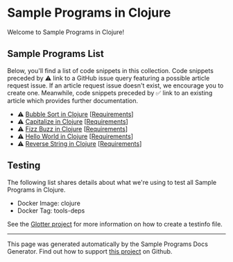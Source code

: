 # Sample Programs in Clojure

Welcome to Sample Programs in Clojure!

## Sample Programs List

Below, you'll find a list of code snippets in this collection. Code snippets preceded by :warning: link to a GitHub issue query featuring a possible article request issue. If an article request issue doesn't exist, we encourage you to create one. Meanwhile, code snippets preceded by :white_check_mark: link to an existing article which provides further documentation.

- :warning: [Bubble Sort in Clojure](https://github.com//TheRenegadeCoder/sample-programs-website/issues?utf8=%E2%9C%93&q=is%3Aissue+is%3Aopen+bubble+sort+clojure) [[Requirements](https://sample-programs.therenegadecoder.com/projects/bubble-sort)]
- :warning: [Capitalize in Clojure](https://github.com//TheRenegadeCoder/sample-programs-website/issues?utf8=%E2%9C%93&q=is%3Aissue+is%3Aopen+capitalize+clojure) [[Requirements](https://sample-programs.therenegadecoder.com/projects/capitalize)]
- :warning: [Fizz Buzz in Clojure](https://github.com//TheRenegadeCoder/sample-programs-website/issues?utf8=%E2%9C%93&q=is%3Aissue+is%3Aopen+fizz+buzz+clojure) [[Requirements](https://sample-programs.therenegadecoder.com/projects/fizz-buzz)]
- :warning: [Hello World in Clojure](https://github.com//TheRenegadeCoder/sample-programs-website/issues?utf8=%E2%9C%93&q=is%3Aissue+is%3Aopen+hello+world+clojure) [[Requirements](https://sample-programs.therenegadecoder.com/projects/hello-world)]
- :warning: [Reverse String in Clojure](https://github.com//TheRenegadeCoder/sample-programs-website/issues?utf8=%E2%9C%93&q=is%3Aissue+is%3Aopen+reverse+string+clojure) [[Requirements](https://sample-programs.therenegadecoder.com/projects/reverse-string)]

## Testing

The following list shares details about what we're using to test all Sample Programs in Clojure.

- Docker Image: clojure
- Docker Tag: tools-deps

See the [Glotter project](https://github.com/auroq/glotter) for more information on how to create a testinfo file.

---

This page was generated automatically by the Sample Programs Docs Generator. Find out how to support [this project](https://github.com/TheRenegadeCoder/sample-programs-docs-generator) on Github.